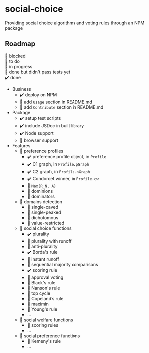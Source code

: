 # social-choice

Providing social choice algorithms and voting rules through an NPM package

## Roadmap

🛑 blocked<br>
💬 to do<br>
🚀 in progress<br>
🎫 done but didn't pass tests yet<br>
️️️️️️✔️ done<br>

- Business
    - ️️️️️️✔️ deploy on NPM
    - 💬 add `Usage` section in README.md
    - 💬 add `Contribute` section in README.md
- Package
    - ️️️️️️✔️ setup test scripts
    - ✔️ include JSDoc in built library
    - ✔️ Node support
    - 🎫 browser support
- Features
    - 🚀 preference profiles
        - ️️️️️️✔️ preference profile object, in `Profile`
        - ️️️️️️✔️ C1 graph, in `Profile.pGraph`
        - ️️️️️️✔️ C2 graph, in `Profile.nGraph`
        - ✔️ Condorcet winner, in `Profile.cw`
        - 💬 `Max(R_N, A)`
        - 💬 dominions
        - 💬 dominators
    - 💬 domains detection
        - 💬 single-caved
        - 💬 single-peaked
        - 💬 dichotomous
        - 💬 value-restricted
    - 🚀 social choice functions
        - ✔️ plurality
        - 💬 plurality with runoff
        - 💬 anti-plurality
        - ✔️ Borda's rule
        - 💬 instant runoff
        - 💬 sequential majority comparisons
        - ✔️ scoring rule
        - 💬 approval voting
        - 💬 Black's rule
        - 💬 Nanson's rule
        - 💬 top cycle
        - 💬 Copeland’s rule
        - 💬 maximin
        - 💬 Young's rule
        - ...
    - 💬 social welfare functions
        - 💬 scoring rules
        - ...
    - 💬 social preference functions
        - 💬 Kemeny's rule
        - ...
